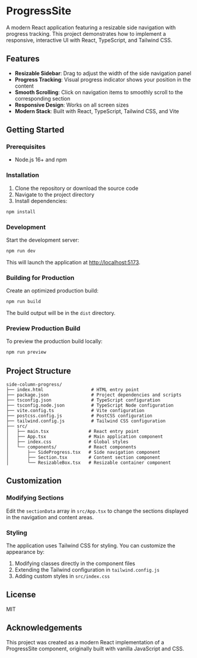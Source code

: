 # ProgressSite

A modern React application featuring a resizable side navigation with progress tracking. This project demonstrates how to implement a responsive, interactive UI with React, TypeScript, and Tailwind CSS.

## Features

- **Resizable Sidebar**: Drag to adjust the width of the side navigation panel
- **Progress Tracking**: Visual progress indicator shows your position in the content
- **Smooth Scrolling**: Click on navigation items to smoothly scroll to the corresponding section
- **Responsive Design**: Works on all screen sizes
- **Modern Stack**: Built with React, TypeScript, Tailwind CSS, and Vite

## Getting Started

### Prerequisites

- Node.js 16+ and npm

### Installation

1. Clone the repository or download the source code
2. Navigate to the project directory
3. Install dependencies:

```bash
npm install
```

### Development

Start the development server:

```bash
npm run dev
```

This will launch the application at [http://localhost:5173](http://localhost:5173).

### Building for Production

Create an optimized production build:

```bash
npm run build
```

The build output will be in the `dist` directory.

### Preview Production Build

To preview the production build locally:

```bash
npm run preview
```

## Project Structure

```
side-column-progress/
├── index.html                  # HTML entry point
├── package.json                # Project dependencies and scripts
├── tsconfig.json               # TypeScript configuration
├── tsconfig.node.json          # TypeScript Node configuration
├── vite.config.ts              # Vite configuration
├── postcss.config.js           # PostCSS configuration
├── tailwind.config.js          # Tailwind CSS configuration
├── src/
│   ├── main.tsx               # React entry point
│   ├── App.tsx                # Main application component
│   ├── index.css              # Global styles
│   └── components/            # React components
│       ├── SideProgress.tsx   # Side navigation component
│       ├── Section.tsx        # Content section component
│       └── ResizableBox.tsx   # Resizable container component
```

## Customization

### Modifying Sections

Edit the `sectionData` array in `src/App.tsx` to change the sections displayed in the navigation and content areas.

### Styling

The application uses Tailwind CSS for styling. You can customize the appearance by:

1. Modifying classes directly in the component files
2. Extending the Tailwind configuration in `tailwind.config.js`
3. Adding custom styles in `src/index.css`

## License

MIT

## Acknowledgements

This project was created as a modern React implementation of a ProgressSite component, originally built with vanilla JavaScript and CSS.
